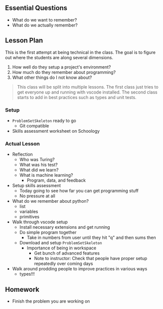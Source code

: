 ## Essential Questions

- What do we want to remember?
- What do we actually remember?

## Lesson Plan

This is the first attempt at being technical in the class. The goal is to
figure out where the students are along several dimensions.

1. How well do they setup a project's environment?
2. How much do they remember about programming?
3. What other things do I not know about?

> This class will be split into multiple lessons. The first class just tries to
  get everyone up and running with vscode installed. The second class starts to
  add in best practices such as types and unit tests.

### Setup

- `ProblemSetSkeleton` ready to go
    - Git compatible
- Skills assessment worksheet on Schoology

### Actual Lesson

- Reflection
    - Who was Turing?
    - What was his test?
    - What did we learn?
    - What is machine learning?
        - Program, data, and feedback
- Setup skills assessment
    - Today going to see how far you can get programming stuff
    - No pressure at all
- What do we remember about python?
    - list
    - variables
    - primitives
- Walk through vscode setup
    - Install necessary extensions and get running
    - Do simple program together
        - Take in numbers from user until they hit "q" and then sums then
    - Download and setup `ProblemSetSkeleton`
        - Importance of being in workspace
            - Get bunch of advanced features
            - Note to instructor: Check that people have proper setup repeatedly over coming days
- Walk around prodding people to improve practices in various ways
    - types!!!

## Homework

- Finish the problem you are working on
